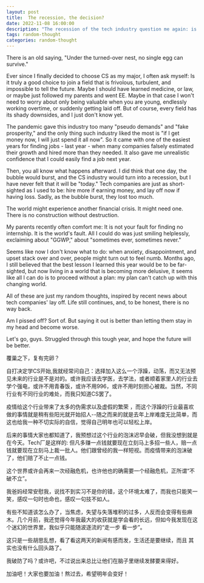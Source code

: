 ```yaml
---
layout: post
title:  The recession, the decision?
date: 2022-11-08 16:00:00
description: "The recession of the tech industry question me again: is it a good choice?"
tags: random-thought
categories: random-thought
---
```

There is an old saying, "Under the turned-over nest, no single egg can survive."

Ever since I finally decided to choose CS as my major, I often ask myself: Is it truly a good choice to join a field that is frivolous, turbulent, and impossible to tell the future. Maybe I should have learned medicine, or law, or maybe just followed my parents and went EE. Maybe in that case I won't need to worry about only being valuable when you are young, endlessly working overtime, or suddenly getting laid off. But of course, every field has its shady downsides, and I just don't know yet.

The pandemic gave this industry too many "pseudo demands" and "fake prosperity," and the only thing such industry liked the most is "if I get money now, I will just spend it all now". So it came with one of the easiest years for finding jobs - last year - when many companies falsely estimated their growth and hired more than they needed. It also gave me unrealistic confidence that I could easily find a job next year.

Then, you all know what happens afterward. I did think that one day, the bubble would burst, and the CS industry would turn into a recession, but I have never felt that it will be "today." Tech companies are just as short-sighted as I used to be: hire more if earning money, and lay off now if having loss. Sadly, as the bubble burst, they lost too much. 

The world might experience another financial crisis. It might need one. There is no construction without destruction.

My parents recently often comfort me: It is not your fault for finding no internship. It is the world's fault. All I could do was just smiling helplessly, exclaiming about "GGWP," about "sometimes ever, sometimes never."

Seems like now I don't know what to do: when anxiety, disappointment, and upset stack over and over, people might turn out to feel numb. Months ago, I still believed that the best lesson I learned this year would be to be far-sighted, but now living in a world that is becoming more delusive, it seems like all I can do is to proceed without a plan: my plan can't catch up with this changing world.

All of these are just my random thoughts, inspired by recent news about tech companies' lay off. Life still continues, and, to be honest, there is no way back.

Am I pissed off? Sort of. But saying it out is better than letting them stay in my head and become worse.

Let's go, guys. Struggled through this tough year, and hope the future will be better.


覆巢之下，复有完卵？

自打决定学CS开始,我就经常问自己：选择加入这么一个浮躁，动荡，而又无法预见未来的行业是不是对的。或许我应该去学医，去学法，或者顺着家里人的行业去学个强电，或许不用青春饭，或许不用996，或许不用时刻担心被裁。当然，不同行业有不同行业的难处，而我只知道CS罢了。

疫情给这个行业带来了太多的伪需求以及虚假的繁荣 ，而这个浮躁的行业最喜欢做的事情就是稍有些阳光就开始招人--随之而来的就是去年上岸难度无比简单，而这也给我一种不切实际的自信，觉得自己明年也可以轻松上岸。

后来的事情大家也都知道了，我预想过这个行业的泡沫迟早会破，但我没想到就是在今天。Tech厂是这样的: 但凡多赚一点钱就要现在立刻马上多招一些人，赔一点钱就要现在立刻马上裁一批人。他们跟曾经的我一样短视。而疫情带来的泡沫破了，他们赔了不止一点钱。

这个世界或许会再来一次经融危机，也许他也的确需要一个经融危机，正所谓“不破不立”。

我爸妈经常安慰我，说找不到实习不是你的错，这个环境太难了，而我也只能笑一笑，感叹一句时也命也，感叹一句技不如人。

有些不知道该怎么办了，当焦虑，失望与失落堆积的过多，人反而会变得有些麻木。几个月前，我还觉得今年我最大的收获就是学会看的长远，但如今我发现在这个迷幻的世界里，我似乎只能随波逐流的“走一步  看一步”。

这只是一些胡思乱想，看了看这两天的新闻有感而发，生活还是要继续，而且 其实也没有什么回头路了。

我破防了吗？或许吧，不过说出来总比让他们在脑子里继续发酵要来得好。

加油吧！大家也要加油！熬过去，希望明年会变好！



